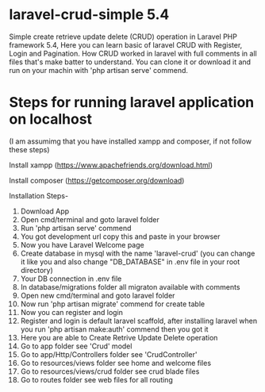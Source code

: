 # laravel-crud-simple 5.4
Simple create retrieve update delete (CRUD) operation in Laravel PHP framework 5.4,
Here you can learn basic of laravel CRUD with Register, Login and Pagination. 
How CRUD worked in laravel with full comments in all files that's make batter to understand.
You can clone it or download it and run on your machin with 'php artisan serve' commend.

# Steps for running laravel application on localhost
(I am assumimg that you have installed xampp and composer, if not follow these steps)

Install xampp (https://www.apachefriends.org/download.html)

Install composer (https://getcomposer.org/download)

Installation Steps-
1) Download App
2) Open cmd/terminal and goto laravel folder
3) Run 'php artisan serve' commend
4) You got development url copy this and paste in your browser
5) Now you have Laravel Welcome page
6) Create database in mysql with the name 'laravel-crud' (you can change it like you and also change "DB_DATABASE" in .env file in your root directory)
7) Your DB connection in .env file
8) In database/migrations folder all migraton available with comments
9) Open new cmd/terminal and goto laravel folder
10) Now run 'php artisan migrate' commend for create table
11) Now you can register and login
12) Register and login is default laravel scaffold, after installing laravel when you run 'php artisan make:auth' commend then you got it
13) Here you are able to Create Retrive Update Delete operation
14) Go to app folder see 'Crud' model
15) Go to app/Http/Controllers folder see 'CrudController'
16) Go to resources/views folder see home and welcome files
17) Go to resources/views/crud folder see crud blade files
18) Go to routes folder see web files for all routing
